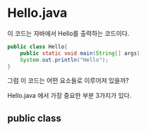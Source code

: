 # Hello.java

이 코드는 자바에서 Hello를 출력하는 코드이다. 
```java
public class Hello{
    public static void main(String[] args)
    System.out.println("Hello");
}
```
그럼 이 코드는 어떤 요소들로 이루어져 있을까? 

Hello.java 에서 가장 중요한 부분 3가지가 있다.

## public class 
